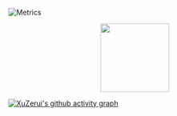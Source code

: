 ![Metrics](https://metrics.lecoq.io/XuZerui2023?template=classic&languages=1&base=header%2C%20activity%2C%20community%2C%20repositories%2C%20metadata&base.indepth=false&base.hireable=false&base.skip=false&languages=false&languages.limit=8&languages.threshold=0%25&languages.other=false&languages.colors=github&languages.sections=most-used&languages.indepth=false&languages.analysis.timeout=15&languages.analysis.timeout.repositories=7.5&languages.categories=markup%2C%20programming&languages.recent.categories=markup%2C%20programming&languages.recent.load=300&languages.recent.days=14&config.timezone=Asia%2FShanghai)

<div align="center"> <img height="137px" src="https://github-readme-stats.vercel.app/api?username=XuZerui2023&hide_title=true&hide_border=true&show_icons=trueline_height=21&text_color=000&icon_color=000&bg_color=0,ea6161,ffc64d,fffc4d,52fa5a&theme=graywhite" /> </div>

[![XuZerui's github activity graph](https://github-readme-activity-graph.vercel.app/graph?username=XuZerui2023&theme=vue)](https://github.com/ashutosh00710/github-readme-activity-graph)
